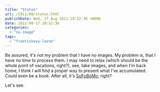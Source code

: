 ```yaml
---
title: "Status"
url: /2011/08/status.html
publishDate: Wed, 17 Aug 2011 18:32:36 +0000
date: 2011-08-17 20:32:36
categories: 
  - "no-image"
tags: 
  - "frantiskovy-lazne"
---
```

Be assured, it's not my problem that I have no images. My problem is, that I have no time to process them. I may need to relax (which should be the whole point of vacations, right?), see, take images, and when I'm back home, I think I will find a proper way to present what I've accumulated. Could even be a book. After all, it's <a href="http://www.sofobomo.org/HomePage" target="_blank">SoFoBoMo</a>, right?

Let's see.
